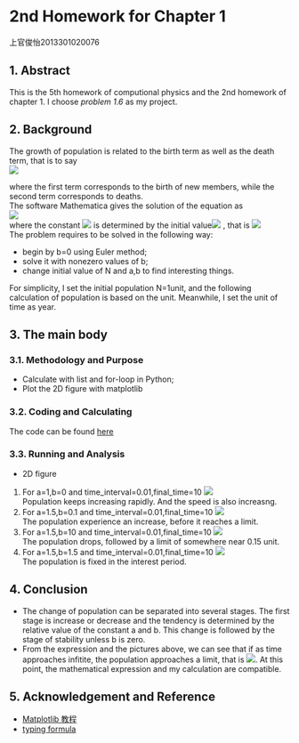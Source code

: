 # 2nd Homework for Chapter 1

上官俊怡2013301020076
## 1. Abstract

This is the 5th homework of computional physics and the 2nd homework of chapter 1. I choose *problem 1.6* as my project.

## 2. Background

The growth of population is related to the birth term as well as the death term, that is to say  
<img src="http://chart.googleapis.com/chart?cht=tx&chl=%5Cfrac%7BdN%7D%7Bdt%7D%3DaN-bN%5E%7B2%7D" style="border:none;" />  

where the first term corresponds to the birth of new members, while the second term corresponds to deaths.  
The software Mathematica gives the solution of the equation as  
<img src="http://chart.googleapis.com/chart?cht=tx&chl=N(t)%3D%5Cfrac%7Bace%5E%7Bat%7D%7D%7B-1%2Bbce%5E%7Bat%7D%7D" style="border:none;" />  
where the constant <img src="http://chart.googleapis.com/chart?cht=tx&chl=c" style="border:none;" /> is determined by the initial value<img src="http://chart.googleapis.com/chart?cht=tx&chl=N(0)%3DN_%7B0%7D" style="border:none;" /> , that is <img src="http://chart.googleapis.com/chart?cht=tx&chl=c%3D%5Cfrac%7BN_%7B0%7D%7D%7BbN_%7B0%7D-a%7D" style="border:none;" />      
The problem requires to be solved in the following way:   
- begin by b=0 using Euler method;
- solve it with nonezero values of b;
- change initial value of N and a,b to find interesting things.    

For simplicity, I set the initial population N=1unit, and the following calculation of population is based on the unit. Meanwhile, I set the unit of time as year.  

## 3. The main body 

### 3.1. Methodology and Purpose
- Calculate with list and  for-loop in Python;
- Plot the 2D figure with matplotlib  

### 3.2. Coding and Calculating
The code can be found [here](https://github.com/JunyiShangguan/computationalphysics_N2013301020076/blob/master/ex5_ch1.6/homework1.6.py)  

### 3.3. Running and Analysis  
- 2D figure
1. For a=1,b=0 and time_interval=0.01,final_time=10
![](https://github.com/JunyiShangguan/computationalphysics_N2013301020076/blob/master/ex5_ch1.6/figure_1.png)  
Population keeps increasing rapidly. And the speed is also increasng.
2. For a=1.5,b=0.1 and time_interval=0.01,final_time=10
![](https://github.com/JunyiShangguan/computationalphysics_N2013301020076/blob/master/ex5_ch1.6/figure_2.png)  
The population experience an increase, before it reaches a limit.
3. For a=1.5,b=10 and time_interval=0.01,final_time=10
![](https://github.com/JunyiShangguan/computationalphysics_N2013301020076/blob/master/ex5_ch1.6/figure_3.png)  
The population drops, followed by a limit of somewhere near 0.15 unit.
4. For a=1.5,b=1.5 and time_interval=0.01,final_time=10
![](https://github.com/JunyiShangguan/computationalphysics_N2013301020076/blob/master/ex5_ch1.6/figure_4png.png)  
The population is fixed in the interest period.  

## 4. Conclusion
- The change of population can be separated into several stages. The first stage is increase or decrease and the tendency is determined by the relative value of the constant a and b. This change is followed by the stage of stability unless b is zero.  
- From the expression and the pictures above, we can see that if as time approaches infitite, the population approaches a limit, that is  <img src="http://chart.googleapis.com/chart?cht=tx&chl=%5Clim_%7Bt%5Cto%5Cinfty%7DN%3D%5Cfrac%7Ba%7D%7Bb%7D" style="border:none;" />. At this point, the mathematical expression and my calculation are compatible.  

## 5. Acknowledgement and Reference
- [Matplotlib 教程](http://liam0205.me/2014/09/11/matplotlib-tutorial-zh-cn/)  
- [typing formula](http://www.ruanyifeng.com/webapp/formula.html)
